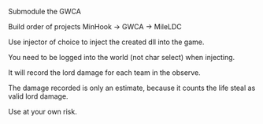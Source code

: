 Submodule the GWCA

Build order of projects MinHook -> GWCA -> MileLDC

Use injector of choice to inject the created dll into the game.

You need to be logged into the world (not char select) when injecting.

It will record the lord damage for each team in the observe.

The damage recorded is only an estimate, because it counts the life steal as valid lord damage.

Use at your own risk.

